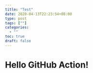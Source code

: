 ```yaml
---
title: "Test"
date: 2020-04-13T22:23:54+08:00
type: post
tags: [""]
categories:
  - ""
toc: true
draft: false
---
```


# Hello GitHub Action!